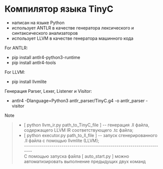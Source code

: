 # Компилятор языка TinyC
* написан на языке Python
* использует ANTLR в качестве генератора лексического и синтаксического анализаторов
* использует LLVM в качестве генератора машинного кода

For ANTLR:
* pip install antlr4-python3-runtime
* pip install antlr4-tools

For LLVM:
* pip install llvmlite

Генерация Parser, Lexer, Listener и Visitor:
* antlr4 -Dlanguage=Python3 antlr_parser/TinyC.g4 -o antlr_parser -visitor

> [!NOTE]
>> * [ python  llvm_ir.py  path_to_TinyC_file ]  -- генерация .ll  файла, содержащего LLVM IR соответствующего .tc файла; <br/>
>> * [ python  executor.py  path_to_ll_file ] -- запуск сгенерированного .ll файла с помощью llvmlite (LLVM); <br/>
>> ------------------------------------------------------------------------ <br/>
>> С помощью запуска файла [ auto_start.py ] можно автоматизировать выполнение предыдущих двух команд <br/>
